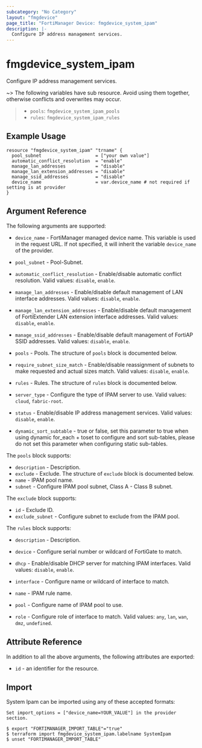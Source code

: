 ```yaml
---
subcategory: "No Category"
layout: "fmgdevice"
page_title: "FortiManager Device: fmgdevice_system_ipam"
description: |-
  Configure IP address management services.
---
```


# fmgdevice_system_ipam
Configure IP address management services.

~> The following variables have sub resource. Avoid using them together, otherwise conflicts and overwrites may occur.
>- `pools`: `fmgdevice_system_ipam_pools`
>- `rules`: `fmgdevice_system_ipam_rules`



## Example Usage

```hcl
resource "fmgdevice_system_ipam" "trname" {
  pool_subnet                    = ["your own value"]
  automatic_conflict_resolution  = "enable"
  manage_lan_addresses           = "disable"
  manage_lan_extension_addresses = "disable"
  manage_ssid_addresses          = "disable"
  device_name                    = var.device_name # not required if setting is at provider
}
```

## Argument Reference


The following arguments are supported:

* `device_name` - FortiManager managed device name. This variable is used in the request URL. If not specified, it will inherit the variable `device_name` of the provider.

* `pool_subnet` - Pool-Subnet.
* `automatic_conflict_resolution` - Enable/disable automatic conflict resolution. Valid values: `disable`, `enable`.

* `manage_lan_addresses` - Enable/disable default management of LAN interface addresses. Valid values: `disable`, `enable`.

* `manage_lan_extension_addresses` - Enable/disable default management of FortiExtender LAN extension interface addresses. Valid values: `disable`, `enable`.

* `manage_ssid_addresses` - Enable/disable default management of FortiAP SSID addresses. Valid values: `disable`, `enable`.

* `pools` - Pools. The structure of `pools` block is documented below.
* `require_subnet_size_match` - Enable/disable reassignment of subnets to make requested and actual sizes match. Valid values: `disable`, `enable`.

* `rules` - Rules. The structure of `rules` block is documented below.
* `server_type` - Configure the type of IPAM server to use. Valid values: `cloud`, `fabric-root`.

* `status` - Enable/disable IP address management services. Valid values: `disable`, `enable`.

* `dynamic_sort_subtable` - true or false, set this parameter to true when using dynamic for_each + toset to configure and sort sub-tables, please do not set this parameter when configuring static sub-tables.

The `pools` block supports:

* `description` - Description.
* `exclude` - Exclude. The structure of `exclude` block is documented below.
* `name` - IPAM pool name.
* `subnet` - Configure IPAM pool subnet, Class A - Class B subnet.

The `exclude` block supports:

* `id` - Exclude ID.
* `exclude_subnet` - Configure subnet to exclude from the IPAM pool.

The `rules` block supports:

* `description` - Description.
* `device` - Configure serial number or wildcard of FortiGate to match.
* `dhcp` - Enable/disable DHCP server for matching IPAM interfaces. Valid values: `disable`, `enable`.

* `interface` - Configure name or wildcard of interface to match.
* `name` - IPAM rule name.
* `pool` - Configure name of IPAM pool to use.
* `role` - Configure role of interface to match. Valid values: `any`, `lan`, `wan`, `dmz`, `undefined`.



## Attribute Reference

In addition to all the above arguments, the following attributes are exported:
* `id` - an identifier for the resource.

## Import

System Ipam can be imported using any of these accepted formats:
```
Set import_options = ["device_name=YOUR_VALUE"] in the provider section.

$ export "FORTIMANAGER_IMPORT_TABLE"="true"
$ terraform import fmgdevice_system_ipam.labelname SystemIpam
$ unset "FORTIMANAGER_IMPORT_TABLE"
```

